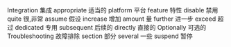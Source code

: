  Integration 集成
 appropriate 适当的
 platform    平台
 feature     特性
 disable     禁用
 quite       很,非常
 assume      假设
 increase    增加
 amount      量
 further     进一步
 exceed      超过
 dedicated   专用
 subsequent  后续的
 directly    直接的
 Optionally  可选的
 Troubleshooting 故障排除
 section       部分
 several     一些
 suspend     暂停